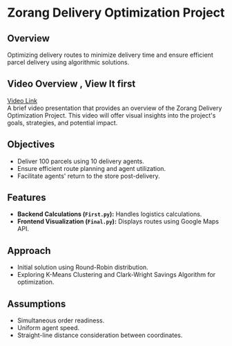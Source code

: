# Zorang Delivery Optimization Project

## Overview
Optimizing delivery routes to minimize delivery time and ensure efficient parcel delivery using algorithmic solutions.


## Video Overview , View It first
[Video Link](https://drive.google.com/file/d/1ghKuq9JB6ghYEC_uYYOqSiydfXhYr8fe/view?usp=drive_link)  
A brief video presentation that provides an overview of the Zorang Delivery Optimization Project. This video will offer visual insights into the project's goals, strategies, and potential impact.


## Objectives
- Deliver 100 parcels using 10 delivery agents.
- Ensure efficient route planning and agent utilization.
- Facilitate agents' return to the store post-delivery.


## Features
- **Backend Calculations (`First.py`):** Handles logistics calculations.
- **Frontend Visualization (`Final.py`):** Displays routes using Google Maps API.


## Approach
- Initial solution using Round-Robin distribution.
- Exploring K-Means Clustering and Clark-Wright Savings Algorithm for optimization.


## Assumptions
- Simultaneous order readiness.
- Uniform agent speed.
- Straight-line distance consideration between coordinates.




